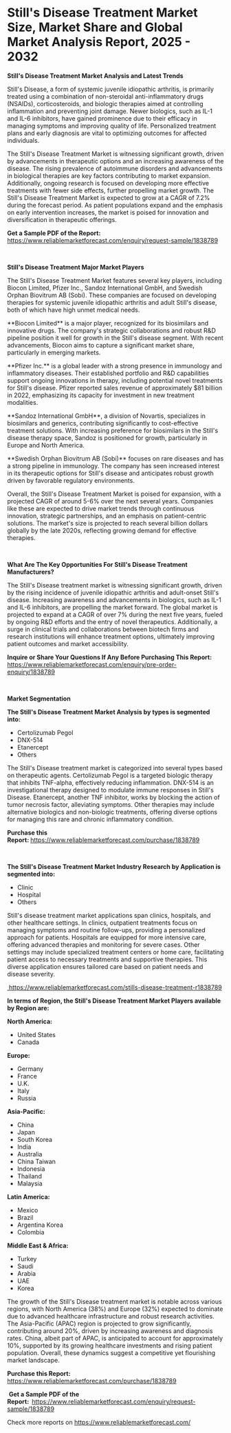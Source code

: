 <p><h1>Still's Disease Treatment Market Size, Market Share and Global Market Analysis Report, 2025 - 2032</h1></p><p><strong>Still's Disease Treatment Market Analysis and Latest Trends</strong></p>
<p><p>Still's Disease, a form of systemic juvenile idiopathic arthritis, is primarily treated using a combination of non-steroidal anti-inflammatory drugs (NSAIDs), corticosteroids, and biologic therapies aimed at controlling inflammation and preventing joint damage. Newer biologics, such as IL-1 and IL-6 inhibitors, have gained prominence due to their efficacy in managing symptoms and improving quality of life. Personalized treatment plans and early diagnosis are vital to optimizing outcomes for affected individuals.</p><p>The Still's Disease Treatment Market is witnessing significant growth, driven by advancements in therapeutic options and an increasing awareness of the disease. The rising prevalence of autoimmune disorders and advancements in biological therapies are key factors contributing to market expansion. Additionally, ongoing research is focused on developing more effective treatments with fewer side effects, further propelling market growth. The Still's Disease Treatment Market is expected to grow at a CAGR of 7.2% during the forecast period. As patient populations expand and the emphasis on early intervention increases, the market is poised for innovation and diversification in therapeutic offerings.</p></p>
<p><strong>Get a Sample PDF of the Report:&nbsp;</strong> <a href="https://www.reliablemarketforecast.com/enquiry/request-sample/1838789?utm_campaign=2299&utm_medium=2&utm_source=Github&utm_content=ia&utm_term=03032025&utm_id=stills-disease-treatment">https://www.reliablemarketforecast.com/enquiry/request-sample/1838789</a></p>
<p>&nbsp;</p>
<p><strong>Still's Disease Treatment Major Market Players</strong></p>
<p><p>The Still's Disease Treatment Market features several key players, including Biocon Limited, Pfizer Inc., Sandoz International GmbH, and Swedish Orphan Biovitrum AB (Sobi). These companies are focused on developing therapies for systemic juvenile idiopathic arthritis and adult Still's disease, both of which have high unmet medical needs.</p><p>**Biocon Limited** is a major player, recognized for its biosimilars and innovative drugs. The company's strategic collaborations and robust R&D pipeline position it well for growth in the Still's disease segment. With recent advancements, Biocon aims to capture a significant market share, particularly in emerging markets.</p><p>**Pfizer Inc.** is a global leader with a strong presence in immunology and inflammatory diseases. Their established portfolio and R&D capabilities support ongoing innovations in therapy, including potential novel treatments for Still's disease. Pfizer reported sales revenue of approximately $81 billion in 2022, emphasizing its capacity for investment in new treatment modalities.</p><p>**Sandoz International GmbH**, a division of Novartis, specializes in biosimilars and generics, contributing significantly to cost-effective treatment solutions. With increasing preference for biosimilars in the Still's disease therapy space, Sandoz is positioned for growth, particularly in Europe and North America.</p><p>**Swedish Orphan Biovitrum AB (Sobi)** focuses on rare diseases and has a strong pipeline in immunology. The company has seen increased interest in its therapeutic options for Still's disease and anticipates robust growth driven by favorable regulatory environments.</p><p>Overall, the Still's Disease Treatment Market is poised for expansion, with a projected CAGR of around 5-6% over the next several years. Companies like these are expected to drive market trends through continuous innovation, strategic partnerships, and an emphasis on patient-centric solutions. The market's size is projected to reach several billion dollars globally by the late 2020s, reflecting growing demand for effective therapies.</p></p>
<p>&nbsp;</p>
<p><strong>What Are The Key Opportunities For Still's Disease Treatment Manufacturers?</strong></p>
<p><p>The Still's Disease treatment market is witnessing significant growth, driven by the rising incidence of juvenile idiopathic arthritis and adult-onset Still's disease. Increasing awareness and advancements in biologics, such as IL-1 and IL-6 inhibitors, are propelling the market forward. The global market is projected to expand at a CAGR of over 7% during the next five years, fueled by ongoing R&D efforts and the entry of novel therapeutics. Additionally, a surge in clinical trials and collaborations between biotech firms and research institutions will enhance treatment options, ultimately improving patient outcomes and market accessibility.</p></p>
<p><strong>Inquire or Share Your Questions If Any Before Purchasing This Report:</strong> <a href="https://www.reliablemarketforecast.com/enquiry/pre-order-enquiry/1838789?utm_campaign=2299&utm_medium=2&utm_source=Github&utm_content=ia&utm_term=03032025&utm_id=stills-disease-treatment">https://www.reliablemarketforecast.com/enquiry/pre-order-enquiry/1838789</a></p>
<p>&nbsp;</p>
<p><strong>Market Segmentation</strong></p>
<p><strong>The Still's Disease Treatment Market Analysis by types is segmented into:</strong></p>
<p><ul><li>Certolizumab Pegol</li><li>DNX-514</li><li>Etanercept</li><li>Others</li></ul></p>
<p><p>The Still's Disease treatment market is categorized into several types based on therapeutic agents. Certolizumab Pegol is a targeted biologic therapy that inhibits TNF-alpha, effectively reducing inflammation. DNX-514 is an investigational therapy designed to modulate immune responses in Still's Disease. Etanercept, another TNF inhibitor, works by blocking the action of tumor necrosis factor, alleviating symptoms. Other therapies may include alternative biologics and non-biologic treatments, offering diverse options for managing this rare and chronic inflammatory condition.</p></p>
<p><strong>Purchase this Report:&nbsp;</strong><a href="https://www.reliablemarketforecast.com/purchase/1838789?utm_campaign=2299&utm_medium=2&utm_source=Github&utm_content=ia&utm_term=03032025&utm_id=stills-disease-treatment">https://www.reliablemarketforecast.com/purchase/1838789</a></p>
<p>&nbsp;</p>
<p><strong>The Still's Disease Treatment Market Industry Research by Application is segmented into:</strong></p>
<p><ul><li>Clinic</li><li>Hospital</li><li>Others</li></ul></p>
<p><p>Still's disease treatment market applications span clinics, hospitals, and other healthcare settings. In clinics, outpatient treatments focus on managing symptoms and routine follow-ups, providing a personalized approach for patients. Hospitals are equipped for more intensive care, offering advanced therapies and monitoring for severe cases. Other settings may include specialized treatment centers or home care, facilitating patient access to necessary treatments and supportive therapies. This diverse application ensures tailored care based on patient needs and disease severity.</p></p>
<p><a href="https://www.reliablemarketforecast.com/stills-disease-treatment-r1838789?utm_campaign=2299&utm_medium=2&utm_source=Github&utm_content=ia&utm_term=03032025&utm_id=stills-disease-treatment">&nbsp;https://www.reliablemarketforecast.com/stills-disease-treatment-r1838789</a></p>
<p><strong>In terms of Region, the Still's Disease Treatment Market Players available by Region are:</strong></p>
<p>
    <p> <strong> North America: </strong>
        <ul>
            <li>United States</li>
            <li>Canada</li>
        </ul>
        </p> 
    <p> <strong> Europe: </strong>
        <ul>
            <li>Germany</li>
            <li>France</li>
            <li>U.K.</li>
            <li>Italy</li>
            <li>Russia</li>
        </ul>
        </p> 
    <p> <strong> Asia-Pacific: </strong>
        <ul>
            <li>China</li>
            <li>Japan</li>
            <li>South Korea</li>
            <li>India</li>
            <li>Australia</li>
            <li>China Taiwan</li>
            <li>Indonesia</li>
            <li>Thailand</li>
            <li>Malaysia</li>
        </ul>
        </p> 
    <p> <strong> Latin America: </strong>
        <ul>
            <li>Mexico</li>
            <li>Brazil</li>
            <li>Argentina Korea</li>
            <li>Colombia</li>
        </ul>
        </p> 
    <p> <strong> Middle East & Africa: </strong>
        <ul>
            <li>Turkey</li>
            <li>Saudi</li>
            <li>Arabia</li>
            <li>UAE</li>
            <li>Korea</li>
        </ul>
    </p>
    </p>
<p><p>The growth of the Still's Disease treatment market is notable across various regions, with North America (38%) and Europe (32%) expected to dominate due to advanced healthcare infrastructure and robust research activities. The Asia-Pacific (APAC) region is projected to grow significantly, contributing around 20%, driven by increasing awareness and diagnosis rates. China, albeit part of APAC, is anticipated to account for approximately 10%, supported by its growing healthcare investments and rising patient population. Overall, these dynamics suggest a competitive yet flourishing market landscape.</p></p>
<p><strong>Purchase this Report: </strong><a href="https://www.reliablemarketforecast.com/purchase/1838789?utm_campaign=2299&utm_medium=2&utm_source=Github&utm_content=ia&utm_term=03032025&utm_id=stills-disease-treatment">https://www.reliablemarketforecast.com/purchase/1838789</a></p>
<p>&nbsp;<strong>Get a Sample PDF of the Report:&nbsp;&nbsp;</strong><a href="https://www.reliablemarketforecast.com/enquiry/request-sample/1838789?utm_campaign=2299&utm_medium=2&utm_source=Github&utm_content=ia&utm_term=03032025&utm_id=stills-disease-treatment">https://www.reliablemarketforecast.com/enquiry/request-sample/1838789</a></p>
<p><strong></strong></p>
<p>Check more reports on <a href="https://www.reliablemarketforecast.com/?utm_campaign=2299&utm_medium=2&utm_source=Github&utm_content=ia&utm_term=03032025&utm_id=stills-disease-treatment">https://www.reliablemarketforecast.com/</a></p>